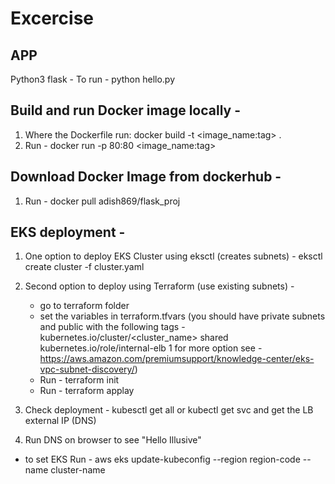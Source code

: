 # Excercise

APP
---
Python3 flask -
To run - python hello.py

Build and run Docker image locally - 
---------------------------------
1. Where the Dockerfile run: docker build -t <image_name:tag> .
2. Run - docker run -p 80:80 <image_name:tag>

Download Docker Image from dockerhub -
-------------------------------------
1. Run - docker pull adish869/flask_proj

EKS deployment - 
--------------
1. One option to deploy EKS Cluster using eksctl (creates subnets) -
eksctl create cluster -f cluster.yaml

2. Second option to deploy using Terraform (use existing subnets) - 
    - go to terraform folder 
    - set the variables in terraform.tfvars (you should have private subnets and public with the following tags - 
    kubernetes.io/cluster/<cluster_name> shared
    kubernetes.io/role/internal-elb 1
    for more option see - https://aws.amazon.com/premiumsupport/knowledge-center/eks-vpc-subnet-discovery/)
    - Run - terraform init
    - Run - terraform applay

3. Check deployment - kubesctl get all or kubectl get svc and get the LB external IP (DNS)
4. Run DNS on browser to see "Hello Illusive"

* to set EKS Run -  aws eks update-kubeconfig --region region-code --name cluster-name